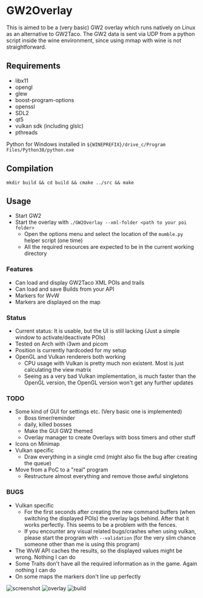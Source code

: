 # GW2Overlay

This is aimed to be a (very basic) GW2 overlay which runs natively on Linux as an alternative to GW2Taco.
The GW2 data is sent via UDP from a python script inside the wine environment, since using mmap with wine is not straightforward.

## Requirements
 * libx11
 * opengl
 * glew
 * boost-program-options
 * openssl
 * SDL2
 * qt5
 * vulkan sdk (including glslc)
 * pthreads

Python for Windows installed in `${WINEPREFIX}/drive_c/Program Files/Python38/python.exe`

## Compilation
 `mkdir build && cd build && cmake ../src && make`


## Usage
 * Start GW2
 * Start the overlay with `./GW2Overlay --xml-folder <path to your poi folder>`
   * Open the options menu and select the location of the `mumble.py` helper script (one time)
   * All the required resources are expected to be in the current working directory

### Features
 * Can load and display GW2Taco XML POIs and trails
 * Can load and save Builds from your API
 * Markers for WvW
 * Markers are displayed on the map

### Status
 * Current status: It is usable, but the UI is still lacking (Just a simple window to activate/deactivate POIs)
 * Tested on Arch with i3wm and picom
 * Position is currently hardcoded for my setup
 * OpenGL and Vulkan renderers both working
   * CPU usage with Vulkan is pretty much non existent. Most is just calculating the view matrix
   * Seeing as a very bad Vulkan implementation, is much faster than the OpenGL version, the OpenGL version won't get any further updates

### TODO
 * Some kind of GUI for settings etc. (Very basic one is implemented)
   * Boss timer/reminder
   * daily, killed bosses
   * Make the GUI GW2 themed
   * Overlay manager to create Overlays with boss timers and other stuff
 * Icons on Minimap
 * Vulkan specific
   * Draw everything in a single cmd (might also fix the bug after creating the queue)
 * Move from a PoC to a "real" program
   * Restructure almost everything and remove those awful singletons
 
### BUGS
 * Vulkan specific
   * For the first seconds after creating the new command buffers (when switching the displayed POIs) the overlay lags behind. After that it works perfectly. This seems to be a problem with the fences.
   * If you encounter any visual related bugs/crashes when using vulkan, please start the program with `--validation` (for the very slim chance someone other than me is using this program)
 * The WvW API caches the results, so the displayed values might be wrong. Nothing I can do
 * Some Traits don't have all the required information as in the game. Again nothing I can do
 * On some maps the markers don't line up perfectly
  
 ![screenshot](https://user-images.githubusercontent.com/1054449/90751525-89bd8880-e2d6-11ea-9985-2ffa561d9049.png)
 ![overlay](https://user-images.githubusercontent.com/1054449/107359883-85c83180-6ad5-11eb-854f-567836ef4743.png)
 ![build](https://user-images.githubusercontent.com/1054449/107359884-86f95e80-6ad5-11eb-9e06-1148f7959bc8.png)
